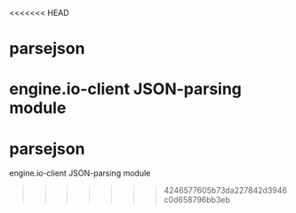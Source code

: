 <<<<<<< HEAD
# parsejson
engine.io-client JSON-parsing module
=======
# parsejson
engine.io-client JSON-parsing module
>>>>>>> 4246577605b73da227842d3946c0d658796bb3eb
